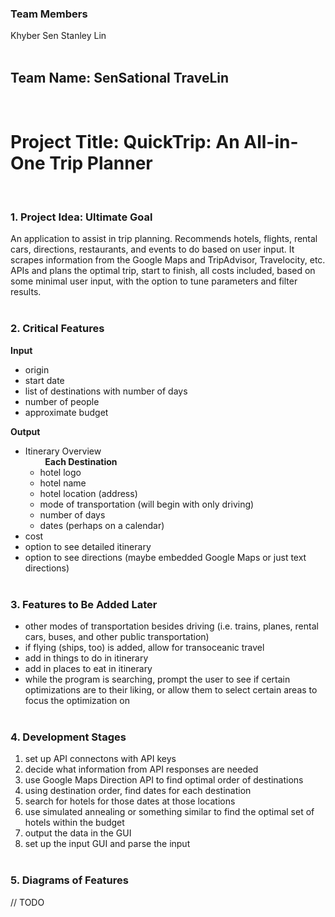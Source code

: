 ### Team Members
Khyber Sen
Stanley Lin
<br><br>

## Team Name: SenSational TraveLin
<br>

# Project Title: QuickTrip: An All-in-One Trip Planner
<br>

### 1. Project Idea: Ultimate Goal
An application to assist in trip planning. Recommends hotels, flights, rental cars, directions, restaurants, and events to do based on user input. It scrapes information from the Google Maps and TripAdvisor, Travelocity, etc. APIs and plans the optimal trip, start to finish, all costs included, based on some minimal user input, with the option to tune parameters and filter results.
<br><br>
  
### 2. Critical Features
__Input__
- origin
- start date
- list of destinations with number of days
- number of people
- approximate budget

__Output__
- Itinerary Overview  
  &nbsp;&nbsp;&nbsp;&nbsp;&nbsp;&nbsp;&nbsp;
  __Each Destination__
  - hotel logo
  - hotel name
  - hotel location (address)
  - mode of transportation (will begin with only driving)
  - number of days
  - dates (perhaps on a calendar)
- cost
- option to see detailed itinerary
- option to see directions (maybe embedded Google Maps or just text directions)
<br><br>

### 3. Features to Be Added Later
- other modes of transportation besides driving (i.e. trains, planes, rental cars, buses, and other public transportation)
- if flying (ships, too) is added, allow for transoceanic travel
- add in things to do in itinerary
- add in places to eat in itinerary
- while the program is searching, prompt the user to see if certain optimizations are to their liking, or allow them to select certain areas to focus the optimization on
<br><br>

### 4. Development Stages
1. set up API connectons with API keys
2. decide what information from API responses are needed
3. use Google Maps Direction API to find optimal order of destinations
4. using destination order, find dates for each destination
5. search for hotels for those dates at those locations
6. use simulated annealing or something similar to find the optimal set of hotels within the budget
7. output the data in the GUI
8. set up the input GUI and parse the input
<br><br>

### 5. Diagrams of Features
// TODO

